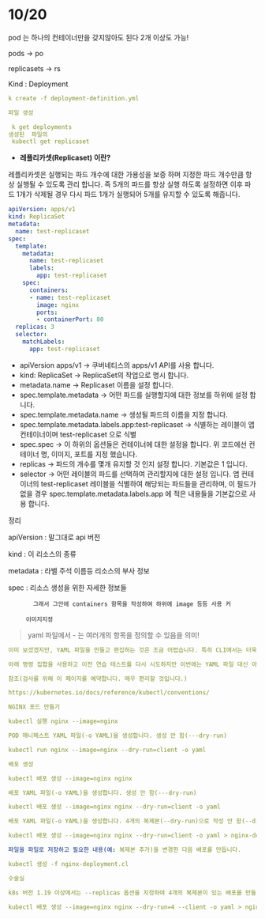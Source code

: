 # 10/20

pod 는 하나의  컨테이너만을 갖지않아도 된다  2개 이상도 가능!

pods  → po

replicasets → rs

Kind : Deployment

```yaml
k create -f deployment-definition.yml

파일 생성

 k get deployments
생성된  파일의 
 kubectl get replicaset

```

- **레플리카셋(Replicaset) 이란?**

레플리카셋은 실행되는 파드 개수에 대한 가용성을 보증 하며 지정한 파드 개수만큼 항상 실행될 수 있도록 관리 합니다. 즉 5개의 파드를 항상 실행 하도록 설정하면 이후 파드 1개가 삭제될 경우 다시 파드 1개가 실행되어 5개를 유지할 수 있도록 해줍니다.

```yaml
apiVersion: apps/v1
kind: ReplicaSet
metadata:
  name: test-replicaset
spec:
  template:
    metadata:
      name: test-replicaset
      labels:
        app: test-replicaset
    spec:
      containers:
      - name: test-replicaset
        image: nginx
        ports:
        - containerPort: 80
  replicas: 3
  selector:
    matchLabels:
      app: test-replicaset
```

- apiVersion apps/v1 → 쿠버네티스의 apps/v1 API를 사용 합니다.
- kind: ReplicaSet → ReplicaSet의 작업으로 명시 합니다.
- metadata.name → Replicaset 이름을 설정 합니다.
- spec.template.metadata → 어떤 파드를 실행할지에 대한 정보를 하위에 설정 합니다.
- spec.template.metadata.name → 생성될 파드의 이름을 지정 합니다.
- spec.template.metadata.labels.app:test-replicaset → 식별하는 레이블이 앱 컨테이너이며 test-replicaset 으로 식별
- spec.spec → 이 하위의 옵션들은 컨테이너에 대한 설정을 합니다. 위 코드에선 컨테이너 명, 이미지, 포트를 지정 했습니다.
- replicas → 파드의 개수를 몇개 유지할 것 인지 설정 합니다. 기본값은 1 입니다.
- selector → 어떤 레이블의 파드를 선택하여 관리할지에 대한 설정 입니다. 앱 컨테이너의 test-replicaset 레이블을 식별하여 해당되는 파드들을 관리하며, 이 필드가 없을 경우 spec.template.metadata.labels.app 에 적은 내용들을 기본값으로 사용 합니다.

정리 

 apiVersion :    말그대로  api 버전

kind  :  이 리소스의 종류

metadata :   라벨  주석  이름등  리소스의 부사 정보

spec :  리소스 생성을 위한 자세한 정보들        

           그래서 그안에 containers 항목을 작성하여 하위에 image 등등 사용 커                  

         이미지지정    

> yaml 파일에서 - 는   여러개의 항목을 정의할 수 있음을 의미!
> 

```yaml
이미 보셨겠지만, YAML 파일을 만들고 편집하는 것은 조금 어렵습니다. 특히 CLI에서는 더욱 그렇습니다. 검사하는 동안 브라우저에서 터미널로 YAML 파일을 복사하여 붙여넣기가 어려울 수 있습니다. kubectl run 명령을 사용하면 YAML 템플릿을 생성하는 데 도움이 될 수 있습니다. 그리고 때로는 YAML 파일을 전혀 만들지 않고도 kubectl run 명령만으로 빠져나갈 수도 있습니다. 예를 들어 특정 이름과 이미지를 사용하여 포드 또는 배포를 생성하라는 메시지가 표시되면 kubectl run 명령을 실행하면 됩니다.

아래 명령 집합을 사용하고 이전 연습 테스트를 다시 시도하지만 이번에는 YAML 파일 대신 아래 명령을 사용해 보십시오. 앞으로 할 수 있는 한 많이 사용해보세요.

참조(검사를 위해 이 페이지를 예약합니다. 매우 편리할 것입니다.)

https://kubernetes.io/docs/reference/kubectl/conventions/

NGINX 포드 만들기

kubectl 실행 nginx --image=nginx

POD 매니페스트 YAML 파일(-o YAML)을 생성합니다. 생성 안 함(---dry-run)

kubectl run nginx --image=nginx --dry-run=client -o yaml

배포 생성

kubectl 배포 생성 --image=nginx nginx

배포 YAML 파일(-o YAML)을 생성합니다. 생성 안 함(---dry-run)

kubectl 배포 생성 --image=nginx nginx --dry-run=client -o yaml

배포 YAML 파일(-o YAML)을 생성합니다. 4개의 복제본(--dry-run)으로 작성 안 함(--dry-run)

kubectl 배포 생성 --image=nginx nginx --dry-run=client -o yaml > nginx-deployment.l

파일을 파일로 저장하고 필요한 내용(예: 복제본 추가)을 변경한 다음 배포를 만듭니다.

kubectl 생성 -f nginx-deployment.cl

수술실

k8s 버전 1.19 이상에서는 --replicas 옵션을 지정하여 4개의 복제본이 있는 배포를 만들 수 있습니다.

kubectl 배포 생성 --image=nginx nginx --dry-run=4 --client -o yaml > nginx-deployment.l
```